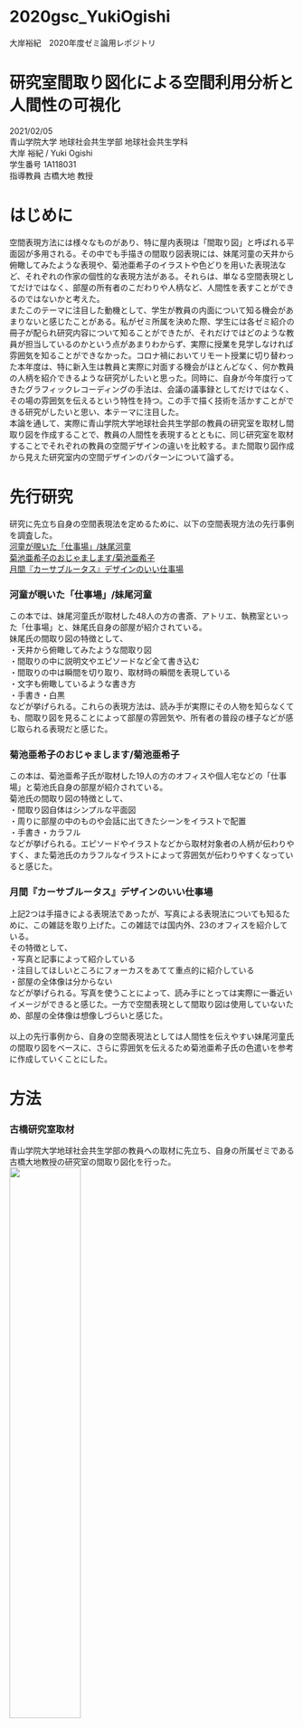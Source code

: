 # 2020gsc_YukiOgishi
大岸裕紀　2020年度ゼミ論用レポジトリ

# 研究室間取り図化による空間利用分析と人間性の可視化
2021/02/05<br>
青山学院大学 地球社会共生学部 地球社会共生学科<br>
大岸 裕紀 / Yuki Ogishi<br>
学生番号 1A118031<br>
指導教員 古橋大地 教授<br>


# はじめに
空間表現方法には様々なものがあり、特に屋内表現は「間取り図」と呼ばれる平面図が多用される。その中でも手描きの間取り図表現には、妹尾河童の天井から俯瞰してみたような表現や、菊池亜希子のイラストや色どりを用いた表現法など、それぞれの作家の個性的な表現方法がある。それらは、単なる空間表現としてだけではなく、部屋の所有者のこだわりや人柄など、人間性を表すことができるのではないかと考えた。<br>
またこのテーマに注目した動機として、学生が教員の内面について知る機会があまりないと感じたことがある。私がゼミ所属を決めた際、学生には各ゼミ紹介の冊子が配られ研究内容について知ることができたが、それだけではどのような教員が担当しているのかという点があまりわからず、実際に授業を見学しなければ雰囲気を知ることができなかった。コロナ禍においてリモート授業に切り替わった本年度は、特に新入生は教員と実際に対面する機会がほとんどなく、何か教員の人柄を紹介できるような研究がしたいと思った。同時に、自身が今年度行ってきたグラフィックレコーディングの手法は、会議の議事録としてだけではなく、その場の雰囲気を伝えるという特性を持つ。この手で描く技術を活かすことができる研究がしたいと思い、本テーマに注目した。<br>
本論を通して、実際に青山学院大学地球社会共生学部の教員の研究室を取材し間取り図を作成することで、教員の人間性を表現するとともに、同じ研究室を取材することでそれぞれの教員の空間デザインの違いを比較する。また間取り図作成から見えた研究室内の空間デザインのパターンについて論ずる。


# 先行研究
研究に先立ち自身の空間表現法を定めるために、以下の空間表現方法の先行事例を調査した。 <br>
[河童が覗いた「仕事場」/妹尾河童 ](https://www.amazon.co.jp/gp/product/4167535041/ref=ppx_yo_dt_b_asin_title_o04_s00?ie=UTF8&psc=1)<br>
[菊池亜希子のおじゃまします/菊池亜希子](https://www.amazon.co.jp/gp/product/4087807126/ref=ppx_yo_dt_b_asin_title_o00_s00?ie=UTF8&psc=1) <br>
[月間『カーサブルータス』デザインのいい仕事場](https://www.amazon.co.jp/gp/product/B07BQNMTJX/ref=ppx_yo_dt_b_asin_title_o03_s00?ie=UTF8&psc=1) <br>

### 河童が覗いた「仕事場」/妹尾河童
この本では、妹尾河童氏が取材した48人の方の書斎、アトリエ、執務室といった「仕事場」と、妹尾氏自身の部屋が紹介されている。<br>
妹尾氏の間取り図の特徴として、<br>
・天井から俯瞰してみたような間取り図<br>
・間取りの中に説明文やエピソードなど全て書き込む<br>
・間取りの中は瞬間を切り取り、取材時の瞬間を表現している<br>
・文字も俯瞰しているような書き方<br>
・手書き・白黒<br>
などが挙げられる。これらの表現方法は、読み手が実際にその人物を知らなくても、間取り図を見ることによって部屋の雰囲気や、所有者の普段の様子などが感じ取られる表現だと感じた。

### 菊池亜希子のおじゃまします/菊池亜希子
この本は、菊池亜希子氏が取材した19人の方のオフィスや個人宅などの「仕事場」と菊池氏自身の部屋が紹介されている。<br>
菊池氏の間取り図の特徴として、<br>
・間取り図自体はシンプルな平面図<br>
・周りに部屋の中のものや会話に出てきたシーンをイラストで配置<br>
・手書き・カラフル<br>
などが挙げられる。エピソードやイラストなどから取材対象者の人柄が伝わりやすく、また菊池氏のカラフルなイラストによって雰囲気が伝わりやすくなっていると感じた。

### 月間『カーサブルータス』デザインのいい仕事場
上記2つは手描きによる表現法であったが、写真による表現法についても知るために、この雑誌を取り上げた。この雑誌では国内外、23のオフィスを紹介している。<br>
その特徴として、<br>
・写真と記事によって紹介している<br>
・注目してほしいところにフォーカスをあてて重点的に紹介している<br>
・部屋の全体像は分からない<br>
などが挙げられる。写真を使うことによって、読み手にとっては実際に一番近いイメージができると感じた。一方で空間表現として間取り図は使用していないため、部屋の全体像は想像しづらいと感じた。
<br><br>
以上の先行事例から、自身の空間表現法としては人間性を伝えやすい妹尾河童氏の間取り図をベースに、さらに雰囲気を伝えるため菊池亜希子氏の色遣いを参考に作成していくことにした。

# 方法
### 古橋研究室取材
青山学院大学地球社会共生学部の教員への取材に先立ち、自身の所属ゼミである古橋大地教授の研究室の間取り図化を行った。
<img src="https://user-images.githubusercontent.com/50697920/106694981-fde9af80-661c-11eb-9df0-8c9650edca0a.jpg" width="50%">
<br>(2020年11月5日取材)<br>
部屋の測定には無料アプリ「[RoomScan](https://apps.apple.com/jp/app/%E3%83%AB%E3%83%BC%E3%83%A0%E3%82%B9%E3%82%AD%E3%83%A3%E3%83%B3-pro/id673673795)」を使用した。このアプリでは壁4面にスマートフォンをあてることによって部屋のサイズを測ることができ、今回はすでに家具などがある状態の部屋の測定だったため、この方法が便利だった。<br>
その他、ドア、棚などの寸法はメジャーで測定した。<br>
後日、間取り図を描き起こす際の資料として、360度写真を撮影した。今回は、私が実際に使ってみて誤差が少ないと感じた、無料アプリ「[bubbli](https://apps.apple.com/jp/app/bubbli/id720480745)」を使用した。1本の動画を撮影することによって360度写真を生成するため、撮影時の音が気にならないという点でも便利であった。
その他の細かい部分はスマホカメラで撮影した。<br>
<br>
実際に取材をしたところ、すべての測定と写真撮影までにおよそ1時間ほどかかった。他の教員への取材を行う際にはなるべくたくさんの方の取材を行いたかったので、360度写真とスマホ写真のみ行うことにし、20~30分での取材を目指すことにした。また、取材時に感じたことや音楽など、視覚では表現できない部分については、間取り図の中に文字で描きこむことによって雰囲気を伝えやすくすることにした。

### 地球社会共生学部の教員の研究室取材
古橋研究室の取材をもとに、12月、14名の教員の研究室を取材した。
全ての間取り図画像は[こちら](https://github.com/furuhashilab/2020gsc_YukiOgishi/issues/8)
<br>
取材を行う中で、間取り図化をする際にドアから入ったときの印象を表現するためには、窓を上部にドアを下部にした方がよいと感じ、この向きに統一した。<br>
また前提として、本年度からいらっしゃった先生方はまだあまりものを入れていない状態であること、またリモート授業が行われていた関係から本や教材などをご自宅に持ち帰られている方もいらっしゃるので、あくまでも取材当時の様子であることをご承知いただきたい。<br>

# 結果・考察
研究室には基本的に、入って左手に本棚が5つ、ロッカー、傘立てと鏡が一体になったもの、教員用デスクなどが支給されており、本棚は位置が固定されている。またそのほかの椅子や机などは、教員の方の必要に応じて置かれている。それらの家具の向きや置く位置によって、次の3つのパターンがあると考察した。<br>
（この分類には、今年度越されてきてこれからものを入れたり動かす予定である教員の方は含めていない。）
### 見わたし型
<img src="https://user-images.githubusercontent.com/50697920/106629177-e9c29580-65bd-11eb-83ae-9e02a312282f.jpeg" width="50%">
<img src="https://user-images.githubusercontent.com/50697920/106629180-eaf3c280-65bd-11eb-9eaf-d17135c1a169.jpeg" width="50%">
<img src="https://user-images.githubusercontent.com/50697920/106849299-cd297900-66f5-11eb-83bf-836dd345dffa.jpeg" width="50%">
入り口に向かってデスクが配置されており、部屋全体を見渡せるような空間デザインになっている。先生方に伺った際には、「部屋に入ってきた人の顔がすぐに見えるように」「背後から音がするのが苦手だから」といった理由があった。また、もともとは仕切りを立てていたが窮屈だったため仕切りを外したという意見もあり、部屋を広く見渡せるようにデスクを置くことで、圧迫感のない部屋になっていると感じられた。

### 一体型
<img src="https://user-images.githubusercontent.com/50697920/106629176-e9c29580-65bd-11eb-94d2-cb104436c237.jpeg" width="50%">
<img src="https://user-images.githubusercontent.com/50697920/106629174-e929ff00-65bd-11eb-94ca-bc4a3e42b981.jpeg" width="50%">
<img src="https://user-images.githubusercontent.com/50697920/106629191-ed561c80-65bd-11eb-93e0-9f75883f8210.jpeg" width="50%">
<img src="https://user-images.githubusercontent.com/50697920/106694981-fde9af80-661c-11eb-9df0-8c9650edca0a.jpg" width="50%">
壁向き、または本棚向きにデスクが配置されており、共有の机やスペースとの間に仕切りはない。このような配置の理由として「共有スペースを広くするため」という意見があった。デスクを横向きにすることによって、そのほかのスペースとの境があいまいになり、結果共有スペースが広くなっていると感じられた。

### 二分型
<img src="https://user-images.githubusercontent.com/50697920/106629161-e62f0e80-65bd-11eb-8386-bf3b093a02df.jpeg" width="50%">
<img src="https://user-images.githubusercontent.com/50697920/106629167-e7f8d200-65bd-11eb-9bb1-ba15a42777e8.jpeg" width="50%">
<img src="https://user-images.githubusercontent.com/50697920/106629170-e8916880-65bd-11eb-9f13-391fd8e173c8.jpeg" width="50%">
<img src="https://user-images.githubusercontent.com/50697920/106629188-ec24ef80-65bd-11eb-9b6c-1f396c225244.jpeg" width="50%">
共有スペースとデスクとの間に仕切りを立て、空間を2つに分けている。こうする理由として、「集中できるように」「外から見えにくくするため」などの意見があった。（地球社会共生学部の研究室は、ドアの横にガラス窓が付いており、外から中をのぞくことができるようになっている。）教員の方々が仕事をされるスペースと、学生が来たり会議の場になったりするスペースを仕切ることで、一つの空間の中に用途別の空間が2つあるように感じられた。<br>
<br>
これらの3つのタイプの研究室分類のほかに、教員の方によって趣味のものや私物を置く方とほとんど置いていない方の差があった。私物を置いている方の研究室は、写真やぬいぐるみ、ポスター、趣味のグッツなどを置くことによって、その教員の方の個性を感じられる空間になっていると感じられた。一方であまり私物を置かない方の理由としては、研究室自体を共有スペースとしてとらえているという意見があった。<br>
<br>
研究室という空間は、教員の仕事場であると同時に学生や他の教員との交流の場であるという特性を持っている。そのため、研究室自体には個人スペースとしての役割と共有スペースとしての役割の2つがあると感じた。各研究室の個人スペースか共有スペースとしてのとらえ方は教員の方ごとに違い、完全に共有スペースとして使っている方から、個人スペースとしてアレンジされているかた、空間を仕切ることで両方の特性をそれぞれ持たせているかたなどがあった。<br>
<br>
また、今回間取り図作成後にそれぞれの教員の方に画像の確認をしていただいたところ、この間取り図をゼミ紹介などに使いたいというお声を頂いた。普段のゼミの様子や教員の方の雰囲気を伝えることにこの間取り図が役立つと思ってもらえ、研究当初の「間取り図で人間性を伝えたい」という目的に近づけたと感じた。特に個人スペースとして研究室をアレンジしているものはその教員の方の個性を感じられ、共有スペースとして研究室を使っているものは教員の方と学生との距離感を感じやすくなっていると感じた。研究室の空間デザインから、それぞれの教員の個性やこだわりを感じることができ、またそれを間取り図という可視化できる形にすることで、多くの人にその教員の人柄を伝えることができるツールになったと考えた。

# 謝辞
本研究を進めるにあたり古橋大地先生をはじめ、取材にご協力いただきました多くの先生方より多大な助言を賜りました。厚く感謝を申し上げます。
# 間取り図画像保管場所
[間取り図画像](https://github.com/furuhashilab/2020gsc_YukiOgishi/issues/8)
# プレゼンテーション資料
[ゼミ論報告](https://docs.google.com/presentation/d/1Trn75c7272Cvp0KCGZ31ftKpCBfst3xAGaQck3ZrRcg/edit#slide=id.gba835ea701_0_127)
# 参考文献
[参考文献リスト](https://docs.google.com/spreadsheets/d/1VWRLFe9kyOPMEBunnlxrlCXB3gFMhdNol2yyc-QMSts/edit#gid=1699279175)
# プロジェクト管理
[2020gsc_YukiOgishi](https://github.com/furuhashilab/sotsuron2020/projects/9)
<br><br>
 [© FuruhashiLabratory/Yuki Ogishi, CC BY 4.0](https://github.com/furuhashilab/README/blob/master/LICENSE.md)
 
 
